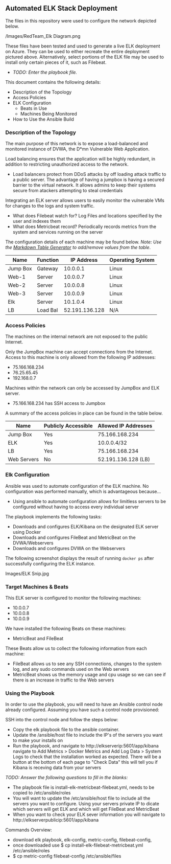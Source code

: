 ## Automated ELK Stack Deployment

The files in this repository were used to configure the network depicted below.

/Images/RedTeam_Elk Diagram.png

These files have been tested and used to generate a live ELK deployment on Azure. They can be used to either recreate the entire deployment pictured above. Alternatively, select portions of the ELK file may be used to install only certain pieces of it, such as Filebeat.

  - _TODO: Enter the playbook file._

This document contains the following details:
- Description of the Topology
- Access Policies
- ELK Configuration
  - Beats in Use
  - Machines Being Monitored
- How to Use the Ansible Build


### Description of the Topology

The main purpose of this network is to expose a load-balanced and monitored instance of DVWA, the D*mn Vulnerable Web Application.

Load balancing ensures that the application will be highly redundant, in addition to restricting unauthorized access to the network.
- Load balancers protect from DDoS attacks by off loading attack traffic to a public server. The advantage of having a jumpbox is having a secured barrier to the virtual network.  It allows admins to keep their systems secure from atackers attempting to steal credentials 

Integrating an ELK server allows users to easily monitor the vulnerable VMs for changes to the logs and system traffic.
- What does Filebeat watch for? Log Files and locations specified by the user and indexes them 
- What does Metricbeat record? Periodically records metrics from the system and services running on the server

The configuration details of each machine may be found below.
_Note: Use the [Markdown Table Generator](http://www.tablesgenerator.com/markdown_tables) to add/remove values from the table_.

| Name     | Function | IP Address | Operating System |
|----------|----------|------------|------------------|
| Jump Box | Gateway  | 10.0.0.1   | Linux            |
| Web-1    |  Server  | 10.0.0.7   | Linux            |
| Web-2    |  Server  | 10.0.0.8   | Linux            |
| Web-3    |  Server  | 10.0.0.9   | Linux            |
| Elk      |  Server  | 10.1.0.4   | Linux            | 
| LB       | Load Bal | 52.191.136.128  |     N/A     |

### Access Policies

The machines on the internal network are not exposed to the public Internet. 

Only the JumpBox machine can accept connections from the Internet. Access to this machine is only allowed from the following IP addresses:
- 75.166.168.234
- 76.25.65.45
- 192.168.0.7

Machines within the network can only be accessed by JumpBox and ELK server.
- 75.166.168.234 has SSH access to Jumpbox

A summary of the access policies in place can be found in the table below.

| Name     | Publicly Accessible | Allowed IP Addresses |
|----------|---------------------|----------------------|
| Jump Box | Yes                 | 75.166.168.234       |
| ELK      | Yes                 | 10.0.0.4/32          |
| LB       | Yes                 | 75.166.168.234       |
| Web Servers| No                | 52.191.136.128 (LB)  |

### Elk Configuration

Ansible was used to automate configuration of the ELK machine. No configuration was performed manually, which is advantageous because...
- Using ansible to automate configuration allows for limitless servers to be configured without having to access every individual server

The playbook implements the following tasks:
- Downloads and configures ELK/Kibana on the designated ELK server using Docker 
- Downloads and configures FileBeat and MetricBeat on the DVWA/Webservers
- Downloads and configures DVWA on the Webservers 

The following screenshot displays the result of running `docker ps` after successfully configuring the ELK instance.

Images/ELK Snip.jpg

### Target Machines & Beats
This ELK server is configured to monitor the following machines:
- 10.0.0.7
- 10.0.0.8
- 10.0.0.9

We have installed the following Beats on these machines:
- MetricBeat and FileBeat 

These Beats allow us to collect the following information from each machine:
- FileBeat allows us to see any SSH connections, changes to the system log, and any sudo commands used on the Web servers 
- MetricBeat shows us the memory usage and cpu usage so we can see if there is an increase in traffic to the Web servers 

### Using the Playbook
In order to use the playbook, you will need to have an Ansible control node already configured. Assuming you have such a control node provisioned: 

SSH into the control node and follow the steps below:
- Copy the elk playbook file to the ansible container.
- Update the /ansible/host file to include the IP's of the servers you want to make your installs on 
- Run the playbook, and navigate to http://elkserverip:5601/app/kibana navigate to Add Metrics > Docker Metrics and Add Log Data > System Logs to check that the installation worked as expected.  There will be a button at the bottom of each page to "Check Data" this will tell you if Kibana is receving data from your servers

_TODO: Answer the following questions to fill in the blanks:_
- The playbook file is install-elk-metricbeat-filebeat.yml, needs to be copied to /etc/ansible/roles
- You will want to update the /etc/ansible/host file to include all the servers you want to configure.  Using your servers private IP to dicate which servers will get ELK and which will get FileBeat and MetricBeat
- When you want to check your ELK sever information you will navigate to http://elkserverpublicip:5601/app/kibana 

Commands Overview: 
- download elk playbook, elk-config, metric-config, filebeat-config, 
- once downloaded use $ cp install-elk-filebeat-metricbeat.yml /etc/ansible/roles 
- $ cp metric-config filebeat-config /etc/ansible/files
